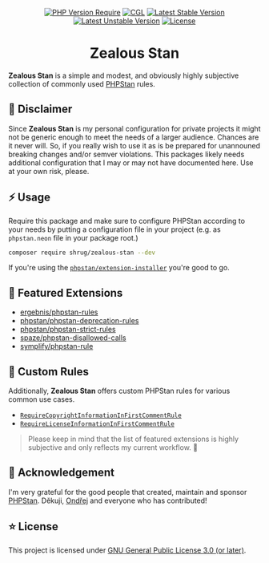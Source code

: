 <div align="center">

[![PHP Version Require](http://poser.pugx.org/shrug/zealous-stan/require/php)](https://packagist.org/packages/shrug/zealous-stan)
[![CGL](https://github.com/mteu/zealous-stan/actions/workflows/cgl.yaml/badge.svg)](https://github.com/mteu/zealous-stan/actions/workflows/cgl.yaml)
[![Latest Stable Version](http://poser.pugx.org/shrug/zealous-stan/v)](https://packagist.org/packages/shrug/zealous-stan)
[![Latest Unstable Version](http://poser.pugx.org/shrug/zealous-stan/v/unstable)](https://packagist.org/packages/shrug/zealous-stan)
[![License](http://poser.pugx.org/shrug/zealous-stan/license)](https://packagist.org/packages/shrug/zealous-stan)

# Zealous Stan
</div>

**Zealous Stan** is a simple and modest, and obviously highly subjective collection of commonly used [PHPStan](https://github.com/phpstan/phpstan) rules.

## 🚨 Disclaimer
Since **Zealous Stan** is my personal configuration for private projects it might not be generic enough to meet the needs of a larger audience. Chances are it never will. So, if you really wish to use it as is be prepared for unannouned breaking changes and/or semver violations. This packages likely needs additional configuration that I may or may not have documented here. Use at your own risk, please.

## ⚡ Usage

Require this package and make sure to configure PHPStan according to your needs by putting a configuration file in your project
(e.g. as `phpstan.neon` file in your package root.)

```bash
composer require shrug/zealous-stan --dev
```

If you're using the [`phpstan/extension-installer`](https://github.com/phpstan/extension-installer) you're good to go.

## 🚀 Featured Extensions

* [ergebnis/phpstan-rules](https://github.com/ergebnis/phpstan-rules)
* [phpstan/phpstan-deprecation-rules](https://github.com/phpstan/phpstan-deprecation-rules)
* [phpstan/phpstan-strict-rules](https://github.com/phpstan/phpstan-strict-rules)
* [spaze/phpstan-disallowed-calls](https://github.com/spaze/phpstan-disallowed-calls)
* [symplify/phpstan-rule](https://github.com/symplify/phpstan-rules)

## 🔎 Custom Rules
Additionally, **Zealous Stan** offers custom PHPStan rules for various common use cases.
* [`RequireCopyrightInformationInFirstCommentRule`](docs/custom_rules.md)
* [`RequireLicenseInformationInFirstCommentRule`](docs/custom_rules.md)

> Please keep in mind that the list of featured extensions is highly subjective and only reflects my current workflow. 🤷

## 💛 Acknowledgement
I'm very grateful for the good people that created, maintain and sponsor [PHPStan](https://github.com/phpstan/phpstan). Děkuji, [Ondřej](https://github.com/ondrejmirtes)
and everyone who has contributed!

## ⭐ License
This project is licensed under [GNU General Public License 3.0 (or later)](LICENSE).
